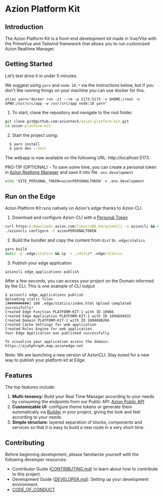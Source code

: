 # Azion Platform Kit

## Introduction

The Azion Platform Kit is a front-end development kit made in Vue/Vite with the PrimeVue and Tailwind framework that allows you to run customized Azion Realtime Manager.

## Getting Started

Let’s test drive it in under 5 minutes.

We suggest using `yarn` and `node 18.*` via the instructions below, but if you don't like running things on your machine you can use docker for this.

```
alias yarn="docker run -it --rm -p 5173:5173 -v $HOME:/root -v $PWD:/usr/src/app -w /usr/src/app node:18 yarn"
```

1. To start, clone the repository and navigate to the root folder.

```cmd
git clone git@github.com:aziontech/azion-platform-kit.git
cd azion-platform-kit
```
2. Start the project using:

```cmd
  $ yarn install
  $ yarn dev --host
```
The webapp is now available on the following URL: http://localhost:5173

PRO-TIP (OPTIONAL) - To save some time, you can create a personal token in [Azion Realtime Manager](https://manager.azion.com/iam/personal-tokens) and save it into file `.env.development`

```cmd
echo 'VITE_PERSONAL_TOKEN=azionPERSONALTOKEN' > .env.development
```


## Run on the Edge

Azion Platform Kit runs natively on Azion's edge thanks to Azion CLI.

1. Download and configure Azion-CLI with a [Personal Token](https://manager.azion.com/iam/personal-tokens)

```cmd
curl https://downloads.azion.com/linux/x86_64/azioncli -o azioncli && chmod +x azioncli
./azioncli configure -t azionPERSONALTOKEN
```

2. Build the bundler and copy the content from `dist` to `.edge/statics`

```cmd
yarn build
mkdir -p .edge/statics && cp -r ./dist/* .edge/statics
```

3. Publish your edge application

```cmd
azioncli edge_applications publish
```

After a few seconds, you can access your project on the Domain informed by the CLI. This is one example of CLI output

```
$ azioncli edge_applications publish
Uploading static files
[##########] 100 .edge/statics/index.html Upload completed successfully!
Created Edge Function PLATFORM-KIT-1 with ID 10908
Created Edge Application PLATFORM-KIT-1 with ID 1694694931
Created Domain PLATFORM-KIT-1 with ID 1694690266
Created Cache Settings for web application
Created Rules Engine for web application
Your Edge Application was published successfully

To visualize your application access the domain: https://ajahphrqah.map.azionedge.net
```

Note: We are launching a new version of AzionCLI. Stay tuned for a new way to publish your platform kit at Edge.

## Features

The top features include:

1. **Multi-tenancy:** Build your Real Time Manager according to your needs by consuming the endpoints from our Public API: [Azion Public API](https://api.azion.com)
2. **Customizable UI:** configure theme tokens or generate them automatically via [Builder](https://designer.primevue.org/) in your project, giving the look and feel according to your needs.
3. **Simple structure:** layered separation of blocks, components and services so that it is easy to build a new route in a very short time.

## Contributing

Before beginning development, please familiarize yourself with the following developer resources:

- Contributor Guide ([CONTRIBUTING.md](CONTRIBUTING.md)) to learn about how to contribute to this project.
- Development Guide ([DEVELOPER.md](DEVELOPER.md)): Setting up your development environment.
- [CODE_OF_CONDUCT](CODE_OF_CONDUCT.md)
